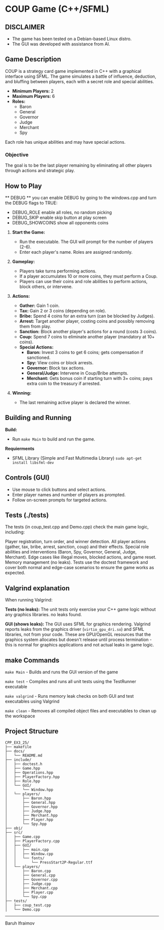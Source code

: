 # COUP Game (C++/SFML)

## DISCLAIMER
- The game has been tested on a Debian-based Linux distro.
- The GUI was developed with assistance from AI.

## Game Description

COUP is a strategy card game implemented in C++ with a graphical interface using SFML. The game simulates a battle of influence, deduction, and bluffing between players, each with a secret role and special abilities.

- **Minimum Players:** 2
- **Maximum Players:** 6
- **Roles:**
  - Baron
  - General
  - Governor
  - Judge
  - Merchant
  - Spy

Each role has unique abilities and may have special actions.

### Objective
The goal is to be the last player remaining by eliminating all other players through actions and strategic play.

## How to Play
** DEBUG ** you can enable DEBUG by going to the windows.cpp and turn the DEBUG flags to TRUE:
  - DEBUG_ROLE enable all roles, no random picking
  - DEBUG_SKIP enable skip button at play screen
  - DEBUG_SHOWCOINS show all opponents coins

1. **Start the Game:**
   - Run the executable. The GUI will prompt for the number of players (2-6).
   - Enter each player's name. Roles are assigned randomly.
2. **Gameplay:**
   - Players take turns performing actions.
   - If a player accumulates 10 or more coins, they must perform a Coup.
   - Players can use their coins and role abilities to perform actions, block others, or intervene.
3. **Actions:**
   - **Gather:** Gain 1 coin.
   - **Tax:** Gain 2 or 3 coins (depending on role).
   - **Bribe:** Spend 4 coins for an extra turn (can be blocked by Judges).
   - **Arrest:** Target another player, costing coins and possibly removing them from play.
   - **Sanction:** Block another player's actions for a round (costs 3 coins).
   - **Coup:** Spend 7 coins to eliminate another player (mandatory at 10+ coins).
   - **Special Actions:**
     - **Baron:** Invest 3 coins to get 6 coins; gets compensation if sanctioned.
     - **Spy:** View coins or block arrests.
     - **Governor:** Block tax actions.
     - **General/Judge:** Intervene in Coup/Bribe attempts.
     - **Merchant:** Gets bonus coin if starting turn with 3+ coins; pays extra coin to the treasury if arrested.

4. **Winning:**
   - The last remaining active player is declared the winner.

## Building and Running

 **Build:**
   - Run `make Main` to build and run the game. 

**Requierments**
- SFML Library (Simple and Fast Multimedia Library)
`sudo apt-get install libsfml-dev`


## Controls (GUI)
- Use mouse to click buttons and select actions.
- Enter player names and number of players as prompted.
- Follow on-screen prompts for targeted actions.

## Tests (./tests)
The tests (in coup_test.cpp and Demo.cpp) check the main game logic, including:

Player registration, turn order, and winner detection.
All player actions (gather, tax, bribe, arrest, sanction, coup) and their effects.
Special role abilities and interventions (Baron, Spy, Governor, General, Judge, Merchant).
Edge cases like illegal moves, blocked actions, and game reset.
Memory management (no leaks).
Tests use the doctest framework and cover both normal and edge-case scenarios to ensure the game works as expected.

## Valgrind explanation  

When running Valgrind:

**Tests (no leaks):** The unit tests only exercise your C++ game logic without any graphics libraries. no leaks found.

**GUI (shows leaks):** The GUI uses SFML for graphics rendering. Valgrind reports leaks from the graphics driver (`virtio_gpu_dri.so`) and SFML libraries, not from your code. These are GPU/OpenGL resources that the graphics system allocates but doesn't release until process termination - this is normal for graphics applications and not actual leaks in game logic.

## make Commands
`make Main` - Builds and runs the GUI version of the game

`make test` - Compiles and runs all unit tests using the TestRunner executable

`make valgrind` - Runs memory leak checks on both GUI and test executables using Valgrind

`make clean` - Removes all compiled object files and executables to clean up the workspace

## Project Structure

```
CPP_EX3_25/
├── makefile
├── docs/
│   └── README.md
├── include/
│   ├── doctest.h
│   ├── Game.hpp
│   ├── Operations.hpp
│   ├── PlayerFactory.hpp
│   ├── Role.hpp
│   └── GUI/
│       └── Window.hpp
│   └── players/
│       ├── Baron.hpp
│       ├── General.hpp
│       ├── Governor.hpp
│       ├── Judge.hpp
│       ├── Merchant.hpp
│       ├── Player.hpp
│       └── Spy.hpp
├── obj/
├── src/
│   ├── Game.cpp
│   ├── PlayerFactory.cpp
│   ├── GUI/
│   │   ├── main.cpp
│   │   ├── Window.cpp
│   │   └── fonts/
│   │       └── PressStart2P-Regular.ttf
│   └── players/
│       ├── Baron.cpp
│       ├── General.cpp
│       ├── Governor.cpp
│       ├── Judge.cpp
│       ├── Merchant.cpp
│       ├── Player.cpp
│       └── Spy.cpp
├── tests/
│   ├── coup_test.cpp
│   └── Demo.cpp
```

---

Baruh Ifraimov
